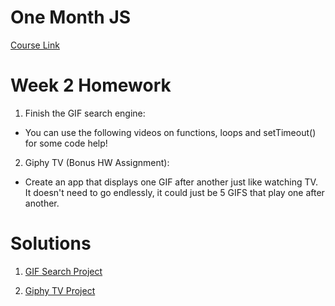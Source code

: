 # One Month JS

[Course Link](https://onemonth.com/courses/javascript/curriculum) 

# Week 2 Homework

1. Finish the GIF search engine: 
- You can use the following videos on functions, loops and setTimeout() for some code help! 

2. Giphy TV (Bonus HW Assignment): 
- Create an app that displays one GIF after another just like watching TV. It doesn't need to go endlessly, it could just be 5 GIFS that play one after another. 

# Solutions

1. [GIF Search Project](https://github.com/williamcferg/one-month-js-hw1/tree/master/oprah-app)

2. [Giphy TV Project](https://github.com/williamcferg/one-month-js-hw1/tree/master/happyhour-simple)
